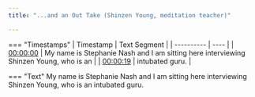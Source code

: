 ```yaml
---
title: "...and an Out Take (Shinzen Young, meditation teacher)"

---
```

=== "Timestamps"
    | Timestamp | Text Segment |
    | ---------- | ----  |
    | [00:00:00](https://www.youtube.com/watch?v=zQaBiTP2Kp4&t=0) |  My name is Stephanie Nash and I am sitting here interviewing Shinzen Young, who is an |
    | [00:00:19](https://www.youtube.com/watch?v=zQaBiTP2Kp4&t=19) |  intubated guru. |

=== "Text"
     My name is Stephanie Nash and I am sitting here interviewing Shinzen Young, who is an intubated guru.
